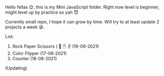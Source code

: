 Hello fellas :blush:, this is my Mini JavaScript folder. Right now level is beginner, might level up by practice so yah 😈

Currently small repo, I hope it can grow by time. Will try to at least update 2 projects a week :sleepy:.

List:
  1. Rock Paper Scissors ( :punch: :hand: :v: (16-08-2021)
  2. Color Flipper (17-08-2021)
  3. Counter (18-08-2021)
  
  (Updating)
